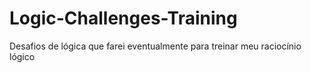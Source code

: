 # Logic-Challenges-Training
Desafios de lógica que farei eventualmente para treinar meu raciocínio lógico
